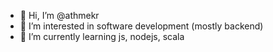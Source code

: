 - 👋 Hi, I’m @athmekr
- 👀 I’m interested in software development (mostly backend)
- 🌱 I’m currently learning js, nodejs, scala
<!---
- 💞️ I’m looking to collaborate on ...
- 📫 How to reach me: athmekr@gmail.com
--->
<!---
athmekr/athmekr is a ✨ special ✨ repository because its `README.md` (this file) appears on your GitHub profile.
You can click the Preview link to take a look at your changes.
--->
